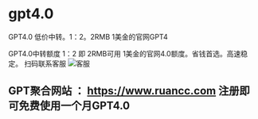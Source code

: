 # gpt4.0
GPT4.0 低价中转。1：2。2RMB 1美金的官网GPT4


GPT4.0中转额度  1：2   即  2RMB可用 1美金的官网4.0额度。省钱首选。高速稳定。
扫码联系客服
![客服](https://public-diger.oss-cn-beijing.aliyuncs.com/kefu.png)



## 
## GPT聚合网站 ： https://www.ruancc.com  注册即可免费使用一个月GPT4.0


